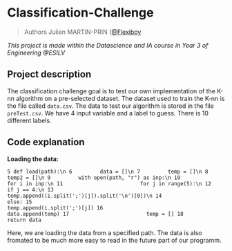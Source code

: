 # Classification-Challenge

> Authors Julien MARTIN-PRIN ([@Flexiboy](https://github.com/Flexiboy])

*This project is made within the Datascience and IA course in Year 3 of Engineering @ESILV*

## Project description

The classification challenge goal is to test our own implementation of the K-nn algorithm on a pre-selected dataset. The dataset used to train the K-nn is the file called `data.csv`. The data to test our algorithm is stored in the file `preTest.csv`. We have 4 input variable and a label to guess. There is 10 different labels.

## Code explanation

**Loading the data:**

`5 def load(path):\n
6         data = []\n
7         temp = []\n
8         temp2 = []\n
9         with open(path, "r") as inp:\n
10                 for i in inp:\n
11                         for j in range(5):\n
12                                 if j == 4:\n
13                                         temp.append((i.split(';')[j]).split('\n')[0])\n
14                                 else:
15                                         temp.append(i.split(';')[j])
16                         data.append(temp)
17                         temp = []
18         return data`

Here, we are loading the data from a specified path. The data is also fromated to be much more easy to read in the future part of our programm.

